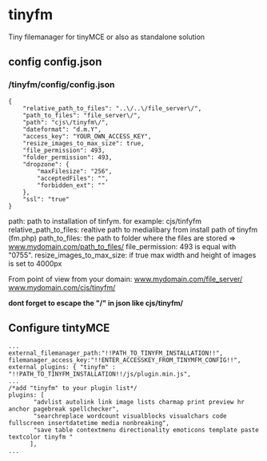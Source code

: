 # tinyfm
Tiny filemanager for tinyMCE or also as standalone solution

## config config.json
### /tinyfm/config/config.json
```
{
    "relative_path_to_files": "..\/..\/file_server\/",
    "path_to_files": "file_server\/",
    "path": "cjs\/tinyfm\/",
    "dateformat": "d.m.Y",
    "access_key": "YOUR_OWN_ACCESS_KEY",
    "resize_images_to_max_size": true,
    "file_permission": 493,
    "folder_permission": 493,
    "dropzone": {
        "maxFilesize": "256",
        "acceptedFiles": "",
        "forbidden_ext": ""
    },
    "ssl": "true"
}
```
path: path to installation of tinfym. for example: cjs/tinfyfm
relative_path_to_files: realtive path to medialibary from install path of tinyfm (fm.php)
path_to_files: the path to folder where the files are stored => www.mydomain.com/path_to_files/
file_permission: 493 is equal with "0755". 
resize_images_to_max_size: if true max width and height of images is set to 4000px

From point of view from your domain:
www.mydomain.com/file_server/
www.mydomain.com/cjs/tinyfm/

**dont forget to escape the "/" in json like cjs\/tinyfm\/**

## Configure tintyMCE
```
...
external_filemanager_path:"!!PATH_TO_TINYFM_INSTALLATION!!",     
filemanager_access_key:"!!ENTER_ACCESSKEY_FROM_TINYMFM_CONFIG!!",
external_plugins: { "tinyfm" :  "!!PATH_TO_TINYFM_INSTALLATION!!/js/plugin.min.js",
...
/*add "tinyfm" to your plugin list*/
plugins: [
       "advlist autolink link image lists charmap print preview hr anchor pagebreak spellchecker",
       "searchreplace wordcount visualblocks visualchars code fullscreen insertdatetime media nonbreaking",
       "save table contextmenu directionality emoticons template paste textcolor tinyfm "
      ], 
...
```
